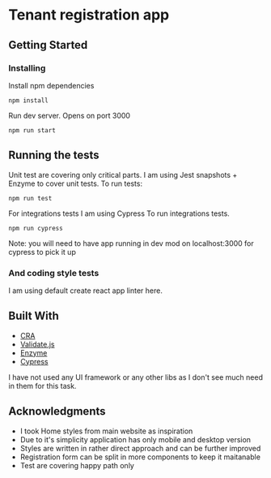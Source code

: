 # Tenant registration app

## Getting Started

### Installing

Install npm dependencies

```
npm install
```

Run dev server. Opens on port 3000

```
npm run start
```

## Running the tests

Unit test are covering only critical parts.
I am using Jest snapshots + Enzyme to cover unit tests.
To run tests:

```
npm run test
```

For integrations tests I am using Cypress
To run integrations tests.

```
npm run cypress
```

Note: you will need to have app running in dev mod on localhost:3000 for cypress to pick it up

### And coding style tests

I am using default create react app linter here.

## Built With

- [CRA](https://github.com/facebook/create-react-app)
- [Validate.js](https://validatejs.org/)
- [Enzyme](https://airbnb.io/enzyme/)
- [Cypress](https://docs.cypress.io/)

I have not used any UI framework or any other libs as I don't see much need in them for this task.

## Acknowledgments

- I took Home styles from main website as inspiration
- Due to it's simplicity application has only mobile and desktop version
- Styles are written in rather direct approach and can be further improved
- Registration form can be split in more components to keep it maitanable
- Test are covering happy path only
